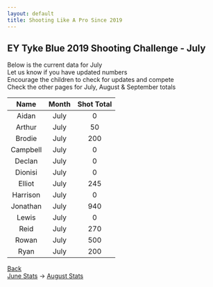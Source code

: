 ```yaml
---
layout: default
title: Shooting Like A Pro Since 2019
---
```


## EY Tyke Blue 2019 Shooting Challenge - July

Below is the current data for July  
Let us know if you have updated numbers  
Encourage the children to check for updates and compete  
Check the other pages for July, August & September totals  


| Name     | Month | Shot Total |
|:--------:|:-----:|:----------:|
| Aidan    | July  | 0        |
| Arthur   | July  | 50        |
| Brodie   | July  | 200      |
| Campbell | July  | 0       |
| Declan   | July  | 0          |
| Dionisi  | July  | 0          |
| Elliot   | July  | 245      |
| Harrison | July  | 0        |
| Jonathan | July  | 940       |
| Lewis    | July  | 0          |
| Reid     | July  | 270        |
| Rowan    | July  | 500          |
| Ryan     | July  | 200        |

[Back](./)  
[June Stats](./june.html) -> [August Stats](./aug.html)
